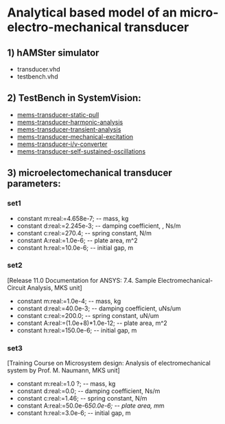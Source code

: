 # Analytical based model of an micro-electro-mechanical transducer

## 1) hAMSter simulator

* transducer.vhd
* testbench.vhd

## 2) TestBench in SystemVision:
  
  * [mems-transducer-static-pull](https://www.systemvision.com/groups/vladimirs-workspace/designs/mems-transducer-static-pull)
  * [mems-transducer-harmonic-analysis](https://www.systemvision.com/groups/vladimirs-workspace/designs/mems-transducer-harmonic-analysis)
  * [mems-transducer-transient-analysis](https://www.systemvision.com/groups/vladimirs-workspace/designs/mems-transducer-transient-analysis)
  * [mems-transducer-mechanical-excitation](https://www.systemvision.com/groups/vladimirs-workspace/designs/mems-transducer-mechanical-excitation)
  * [mems-transducer-i/v-converter](https://www.systemvision.com/groups/vladimirs-workspace/designs/mems-transducer-i/v-converter)
  * [mems-transducer-self-sustained-oscillations](https://www.systemvision.com/groups/vladimirs-workspace/designs/mems-transducer-self-sustained-oscillations)

## 3) microelectomechanical transducer parameters:
### set1
  * constant m:real:=4.658e-7;	-- mass, kg
  * constant d:real:=2.245e-3;	-- damping coefficient, , Ns/m
  * constant c:real:=270.4;		  -- spring constant, N/m
  * constant A:real:=1.0e-6;	  -- plate area, m^2
  * constant h:real:=10.0e-6;	  -- initial gap, m
### set2
[Release 11.0 Documentation for ANSYS: 7.4. Sample Electromechanical-Circuit Analysis, MKS unit]
  * constant m:real:=1.0e-4;            -- mass, kg
  * constant d:real:=40.0e-3;				    -- damping coefficient, uNs/um
  * constant c:real:=200.0;				      -- spring constant, uN/um
  * constant A:real:=(1.0e+8)*1.0e-12;	-- plate area, m^2
  * constant h:real:=150.0e-6;			    -- initial gap, m
### set3
[Training Course on Microsystem design: Analysis of electromechanical system by Prof. M. Naumann, MKS unit]
  * constant m:real:=1.0 ?;	    		  -- mass, kg
  * constant d:real:=0.0;				      -- damping coefficient, Ns/m
  * constant c:real:=1.46;				    -- spring constant, N/m
  * constant A:real:=50.0e-6*50.0e-6;	-- plate area, m*m
  * constant h:real:=3.0e-6;			    -- initial gap, m
